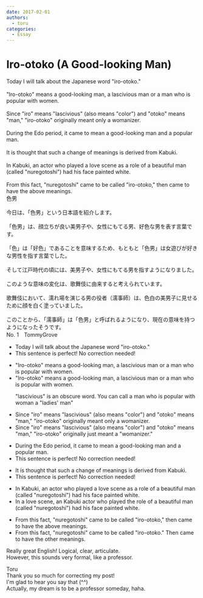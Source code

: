 ```yaml
---
date: 2017-02-01
authors:
  - toru
categories:
  - Essay
---
```


<h1 id="subject_show">Iro-otoko (A Good-looking Man)</h1>
<div class="date" hidden>Feb 1, 2017 22:31</div>
<div id="post"><div id="body_show_ori">
Today I will talk about the Japanese word "iro-otoko."<br/><br/>"Iro-otoko" means a good-looking man, a lascivious man or a man who is popular with women.<br/><br/>Since "iro" means "lascivious" (also means "color") and "otoko" means "man,"  "iro-otoko" originally meant only a womanizer.<br/><br/>During the Edo period, it came to mean a good-looking man and a popular man.<br/><br/>It is thought that such a change of meanings is derived from Kabuki.<br/><br/>In Kabuki, an actor who played a love scene as a role of a beautiful man (called "nuregotoshi") had his face painted white.<br/><br/>From this fact, "nuregotoshi" came to be called "iro-otoko," then came to have the above meanings.
</div></div>

<!-- more -->

<div id="post_ja"><div id="body_show_mo">
色男<br/><br/>今日は、「色男」という日本語を紹介します。<br/><br/>「色男」は、顔立ちが良い美男子や、女性にもてる男、好色な男を表す言葉です。<br/><br/>「色」は「好色」であることを意味するため、もともと「色男」は女遊びが好きな男性を指す言葉でした。<br/><br/>そして江戸時代の頃には、美男子や、女性にもてる男を指すようになりました。<br/><br/>このような意味の変化は、歌舞伎に由来すると考えられています。<br/><br/>歌舞伎において、濡れ場を演じる男の役者（濡事師）は、色白の美男子に見せるために顔を白く塗っていました。<br/><br/>このことから、「濡事師」は「色男」と呼ばれるようになり、現在の意味を持つようになったそうです。
</div></div>
<div id="block"><div class="first_name"> No. 1　<span class="just_name">TommyGrove</span></div><div id="block2">
<ul class="correction_field">
<li class="incorrect">Today I will talk about the Japanese word "iro-otoko."</li>
<li class="corrected perfect">This sentence is perfect! No correction needed!</li>
</ul>
<ul class="correction_field">
<li class="incorrect">"Iro-otoko" means a good-looking man, a lascivious man or a man who is popular with women.</li>
<li class="corrected correct">
"Iro-otoko" means a good-looking man, a lascivious man or a man who is popular with women.
<p class="correction_comment">"lascivious" is an obscure word. You can call a man who is popular with woman a "ladies' man"</p>
</li>
</ul>
<ul class="correction_field">
<li class="incorrect">Since "iro" means "lascivious" (also means "color") and "otoko" means "man,"  "iro-otoko" originally meant only a womanizer.</li>
<li class="corrected correct">
Since "iro" means "lascivious" (also means "color") and "otoko" means "man," "iro-otoko" originally just meant a "womanizer."
</li>
</ul>
<ul class="correction_field">
<li class="incorrect">During the Edo period, it came to mean a good-looking man and a popular man.</li>
<li class="corrected perfect">This sentence is perfect! No correction needed!</li>
</ul>
<ul class="correction_field">
<li class="incorrect">It is thought that such a change of meanings is derived from Kabuki.</li>
<li class="corrected perfect">This sentence is perfect! No correction needed!</li>
</ul>
<ul class="correction_field">
<li class="incorrect">In Kabuki, an actor who played a love scene as a role of a beautiful man (called "nuregotoshi") had his face painted white.</li>
<li class="corrected correct">
In a love scene, an Kabuki actor who played the role of a beautiful man (called "nuregotoshi") had his face painted white.
</li>
</ul>
<ul class="correction_field">
<li class="incorrect">From this fact, "nuregotoshi" came to be called "iro-otoko," then came to have the above meanings.</li>
<li class="corrected correct">
From this fact, "nuregotoshi" came to be called "iro-otoko." Then came to have the other meanings. 
</li>
</ul>
<p class="comment_small">
 Really great English! Logical, clear, articulate.
 <br/>
 However, this sounds very formal, like a professor.
</p>

</div><div class="name"><span class="just_name">Toru</span><br>
Thank you so much for correcting my post!<br/>I'm glad to hear you say that (^^)<br/>Actually, my dream is to be a professor someday, haha.
</div>
</div>
